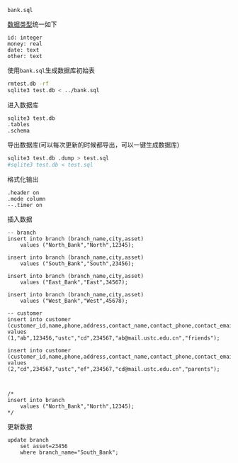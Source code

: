 

`bank.sql`

[数据类型](<https://www.runoob.com/sqlite/sqlite-data-types.html>)统一如下

```
id: integer
money: real
date: text
other: text
```

使用`bank.sql`生成数据库初始表


```bash
rmtest.db -rf
sqlite3 test.db < ../bank.sql
```

进入数据库

```
sqlite3 test.db
.tables
.schema
```

导出数据库(可以每次更新的时候都导出，可以一键生成数据库)

```bash
sqlite3 test.db .dump > test.sql
#sqlite3 test.db < test.sql
```


格式化输出

```sqlite
.header on
.mode column
--.timer on
```

插入数据

```sqlite
-- branch
insert into branch (branch_name,city,asset)
	values ("North_Bank","North",12345);
	
insert into branch (branch_name,city,asset)
	values ("South_Bank","South",23456);
	
insert into branch (branch_name,city,asset)
	values ("East_Bank","East",34567);

insert into branch (branch_name,city,asset)
	values ("West_Bank","West",45678);

-- customer
insert into customer (customer_id,name,phone,address,contact_name,contact_phone,contact_email,contact_relation)
values 
(1,"ab",123456,"ustc","cd",234567,"ab@mail.ustc.edu.cn","friends");

insert into customer (customer_id,name,phone,address,contact_name,contact_phone,contact_email,contact_relation)
values 
(2,"cd",234567,"ustc","ef",234567,"cd@mail.ustc.edu.cn","parents");



/*	
insert into branch 
	values ("North_Bank","North",12345);
*/
```

更新数据

```sqlite
update branch
	set asset=23456
	where branch_name="South_Bank";
```












